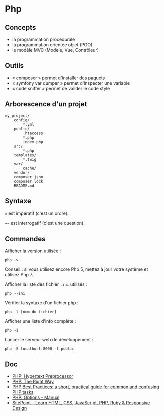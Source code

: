 # Php

## Concepts

- la programmation procédurale
- la programmation orientée objet (POO)
- le modèle MVC (Modèle, Vue, Contrôleur)

## Outils

- « composer » permet d'installer des paquets
- « symfony var dumper » permet d'inspecter une variable
- « code sniffer » permet de valider le code style

## Arborescence d'un projet

    my_project/
        config/
            *.yml
        public/
            .htaccess
            *.php
            index.php
        src/
            *.php
        templates/
            *.twig
        var/
            cache/
        vendor/
        composer.json
        composer.lock
        README.md

## Syntaxe

`=` est impératif (c'est un ordre).

`==` est interrogatif (c'est une question).

## Commandes

Afficher la version utilisée :

    php -v

Conseil : si vous utilisez encore Php 5, mettez à jour votre système et utilisez Php 7.

Afficher la liste des fichier `.ini` utilisés :

    php --ini

Vérifier la syntaxe d'un fichier php :

    php -l [nom du fichier]

Afficher une liste d'info complète :

    php -i

Lancer le serveur web de développement :

    php -S localhost:8000 -t public

## Doc

- [PHP: Hypertext Preprocessor](http://php.net/)
- [PHP: The Right Way](http://www.phptherightway.com/)
- [PHP Best Practices: a short, practical guide for common and confusing PHP tasks](https://phpbestpractices.org/)
- [PHP: Options - Manual](http://php.net/manual/en/features.commandline.options.php)
- [SitePoint – Learn HTML, CSS, JavaScript, PHP, Ruby & Responsive Design](https://www.sitepoint.com/)
